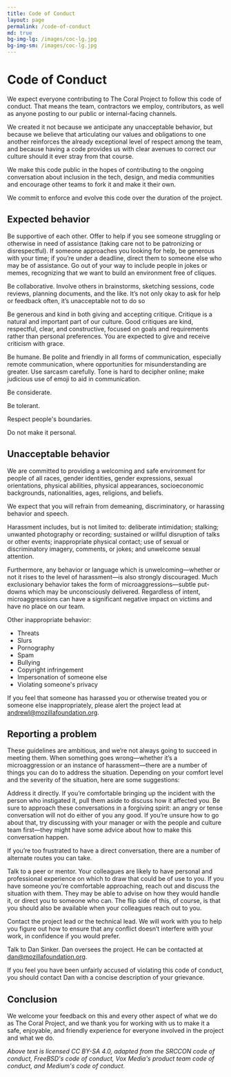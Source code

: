 ```yaml
---
title: Code of Conduct
layout: page
permalink: /code-of-conduct
md: true
bg-img-lg: /images/coc-lg.jpg
bg-img-sm: /images/coc-lg.jpg
---
```

# Code of Conduct

We expect everyone contributing to The Coral Project to follow this code of conduct. That means the team, contractors we employ, contributors, as well as anyone posting to our public or internal-facing channels.

We created it not because we anticipate any unacceptable behavior, but because we believe that articulating our values and obligations to one another reinforces the already exceptional level of respect among the team, and because having a code provides us with clear avenues to correct our culture should it ever stray from that course.

We make this code public in the hopes of contributing to the ongoing conversation about inclusion in the tech, design, and media communities and encourage other teams to fork it and make it their own.

We commit to enforce and evolve this code over the duration of the project.

## Expected behavior

Be supportive of each other. Offer to help if you see someone struggling or otherwise in need of assistance (taking care not to be patronizing or disrespectful). If someone approaches you looking for help, be generous with your time; if you’re under a deadline, direct them to someone else who may be of assistance. Go out of your way to include people in jokes or memes, recognizing that we want to build an environment free of cliques.

Be collaborative. Involve others in brainstorms, sketching sessions, code reviews, planning documents, and the like. It’s not only okay to ask for help or feedback often, it’s unacceptable not to do so

Be generous and kind in both giving and accepting critique. Critique is a natural and important part of our culture. Good critiques are kind, respectful, clear, and constructive, focused on goals and requirements rather than personal preferences. You are expected to give and receive criticism with grace.

Be humane. Be polite and friendly in all forms of communication, especially remote communication, where opportunities for misunderstanding are greater. Use sarcasm carefully. Tone is hard to decipher online; make judicious use of emoji to aid in communication.

Be considerate.

Be tolerant.

Respect people's boundaries.

Do not make it personal.

## Unacceptable behavior

We are committed to providing a welcoming and safe environment for people of all races, gender identities, gender expressions, sexual orientations, physical abilities, physical appearances, socioeconomic backgrounds, nationalities, ages, religions, and beliefs.

We expect that you will refrain from demeaning, discriminatory, or harassing behavior and speech.

Harassment includes, but is not limited to: deliberate intimidation; stalking; unwanted photography or recording; sustained or willful disruption of talks or other events; inappropriate physical contact; use of sexual or discriminatory imagery, comments, or jokes; and unwelcome sexual attention.

Furthermore, any behavior or language which is unwelcoming—whether or not it rises to the level of harassment—is also strongly discouraged. Much exclusionary behavior takes the form of microaggressions—subtle put-downs which may be unconsciously delivered. Regardless of intent, microaggressions can have a significant negative impact on victims and have no place on our team.

Other inappropriate behavior:

* Threats
* Slurs
* Pornography
* Spam
* Bullying
* Copyright infringement
* Impersonation of someone else
* Violating someone's privacy

If you feel that someone has harassed you or otherwise treated you or someone else inappropriately, please alert the project lead at [andrewl@mozillafoundation.org](mailto:andrewl@mozillafoundation.org).

## Reporting a problem

These guidelines are ambitious, and we’re not always going to succeed in meeting them. When something goes wrong—whether it’s a microaggression or an instance of harassment—there are a number of things you can do to address the situation. Depending on your comfort level and the severity of the situation, here are some suggestions:

Address it directly. If you’re comfortable bringing up the incident with the person who instigated it, pull them aside to discuss how it affected you. Be sure to approach these conversations in a forgiving spirit: an angry or tense conversation will not do either of you any good. If you’re unsure how to go about that, try discussing with your manager or with the people and culture team first—they might have some advice about how to make this conversation happen.

If you’re too frustrated to have a direct conversation, there are a number of alternate routes you can take.

Talk to a peer or mentor. Your colleagues are likely to have personal and professional experience on which to draw that could be of use to you. If you have someone you're comfortable approaching, reach out and discuss the situation with them. They may be able to advise on how they would handle it, or direct you to someone who can. The flip side of this, of course, is that you should also be available when your colleagues reach out to you.

Contact the project lead or the technical lead. We will work with you to help you figure out how to ensure that any conflict doesn’t interfere with your work, in confidence if you would prefer.

Talk to Dan Sinker. Dan oversees the project. He can be contacted at [dan@mozillafoundation.org](mailto:dan@mozillafoundation.org).

If you feel you have been unfairly accused of violating this code of conduct, you should contact Dan with a concise description of your grievance.

## Conclusion

We welcome your feedback on this and every other aspect of what we do as The Coral Project, and we thank you for working with us to make it a safe, enjoyable, and friendly experience for everyone involved in the project and what we do.

*Above text is licensed CC BY-SA 4.0, adapted from the SRCCON code of conduct, FreeBSD's code of conduct, Vox Media's product team code of conduct, and Medium's code of conduct.*
